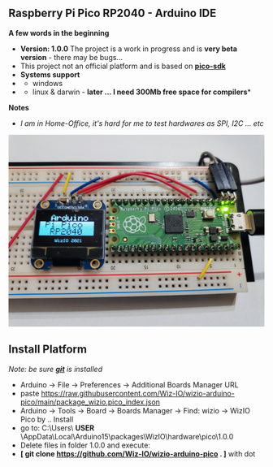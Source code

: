 ## Raspberry Pi Pico RP2040 - Arduino IDE

**A few words in the beginning**
* **Version: 1.0.0** The project is a work in progress and is **very beta version** - there may be bugs...
* This project not an official platform and is based on [**pico-sdk**](https://github.com/raspberrypi/pico-sdk)
* **Systems support**
* * windows
* * linux & darwin - **later ... I need 300Mb free space for compilers***

**Notes**
* _I am in Home-Office, it's hard for me to test hardwares as SPI, I2C ... etc_

![pico](https://raw.githubusercontent.com/Wiz-IO/LIB/master/pico/a1.jpg)

## Install Platform
_Note: be sure [**git**](https://git-scm.com/downloads) is installed_
* Arduino -> File -> Preferences -> Additional Boards Manager URL
* paste https://raw.githubusercontent.com/Wiz-IO/wizio-arduino-pico/main/package_wizio.pico_index.json
* Arduino -> Tools -> Board -> Boards Manager -> Find: wizio -> WizIO Pico by .. Install
* go to: C:\Users\ **USER** \AppData\Local\Arduino15\packages\WizIO\hardware\pico\1.0.0
* Delete files in folder 1.0.0 and execute:
* **[     git clone https://github.com/Wiz-IO/wizio-arduino-pico .     ]** with dot


